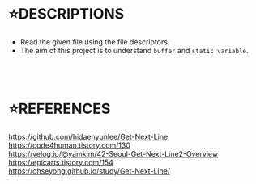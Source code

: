 ⭐DESCRIPTIONS
==============

* Read the given file using the file descriptors.
* The aim of this project is to understand `buffer` and `static variable`.
</br>
</br>

⭐REFERENCES
============

https://github.com/hidaehyunlee/Get-Next-Line
</br>
https://code4human.tistory.com/130
</br>
https://velog.io/@yamkim/42-Seoul-Get-Next-Line2-Overview
</br>
https://epicarts.tistory.com/154
</br>
https://ohseyong.github.io/study/Get-Next-Line/
